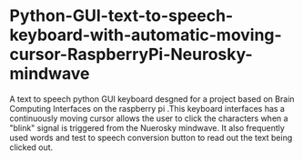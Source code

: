 # Python-GUI-text-to-speech-keyboard-with-automatic-moving-cursor-RaspberryPi-Neurosky-mindwave
A text to speech python GUI keyboard desgned for a project based on Brain Computing Interfaces on the raspberry pi .This keyboard interfaces has a continuously moving cursor allows the user to click the characters when a "blink" signal is triggered from the Nuerosky mindwave. It also frequently used words and test to speech conversion button to read out the text being clicked out.

